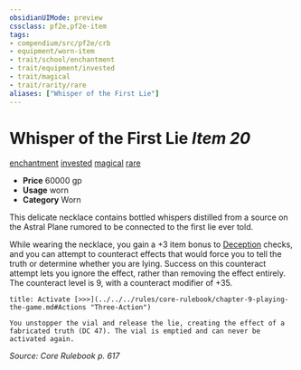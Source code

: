 ```yaml
---
obsidianUIMode: preview
cssclass: pf2e,pf2e-item
tags:
- compendium/src/pf2e/crb
- equipment/worn-item
- trait/school/enchantment
- trait/equipment/invested
- trait/magical
- trait/rarity/rare
aliases: ["Whisper of the First Lie"]
---
```

# Whisper of the First Lie *Item 20*  
[enchantment](enchantment.md)  [invested](invested.md)  [magical](magical.md)  [rare](rare.md)  

- **Price** 60000 gp
- **Usage** worn
- **Category** Worn

This delicate necklace contains bottled whispers distilled from a source on the Astral Plane rumored to be connected to the first lie ever told.

While wearing the necklace, you gain a +3 item bonus to [Deception](../../skills.md#Deception) checks, and you can attempt to counteract effects that would force you to tell the truth or determine whether you are lying. Success on this counteract attempt lets you ignore the effect, rather than removing the effect entirely. The counteract level is 9, with a counteract modifier of +35.

```ad-embed-ability
title: Activate [>>>](../../../rules/core-rulebook/chapter-9-playing-the-game.md#Actions "Three-Action")

You unstopper the vial and release the lie, creating the effect of a fabricated truth (DC 47). The vial is emptied and can never be activated again.
```

*Source: Core Rulebook p. 617*
